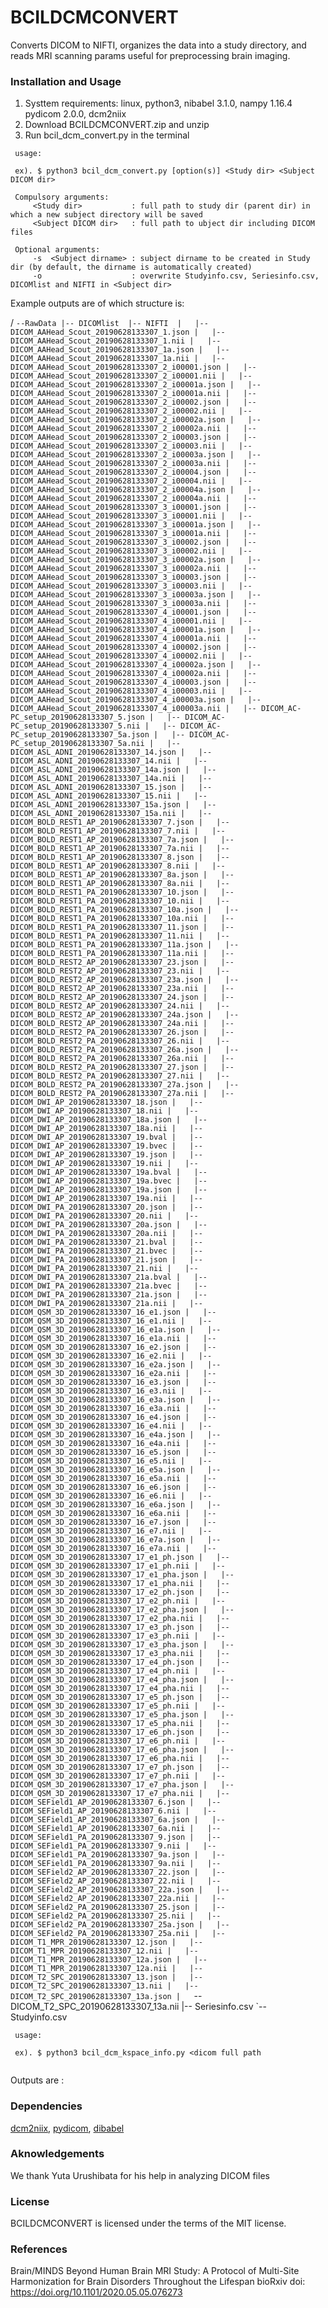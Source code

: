# BCILDCMCONVERT

Converts DICOM to NIFTI, organizes the data into a study directory, and reads MRI scanning params useful for preprocessing brain imaging.

### Installation and Usage
1. Systtem requirements: linux, python3, nibabel 3.1.0, nampy 1.16.4 pydicom 2.0.0, dcm2niix
2. Download BCILDCMCONVERT.zip and unzip
3. Run bcil_dcm_convert.py in the terminal

``` 
 usage:
 
 ex). $ python3 bcil_dcm_convert.py [option(s)] <Study dir> <Subject DICOM dir>
 
 Compulsory arguments:
     <Study dir>           : full path to study dir (parent dir) in which a new subject directory will be saved
     <Subject DICOM dir>   : full path to ubject dir including DICOM files 
 
 Optional arguments:
     -s  <Subject dirname> : subject dirname to be created in Study dir (by default, the dirname is automatically created)
     -o                    : overwrite Studyinfo.csv, Seriesinfo.csv, DICOMlist and NIFTI in <Subject dir>
```

Example outputs are <subject dir> of which structure is:

<Study dir>/<Subject dir>
 `--RawData
    |-- DICOMlist 
    |-- NIFTI 
    |   |-- DICOM_AAHead_Scout_20190628133307_1.json
    |   |-- DICOM_AAHead_Scout_20190628133307_1.nii
    |   |-- DICOM_AAHead_Scout_20190628133307_1a.json
    |   |-- DICOM_AAHead_Scout_20190628133307_1a.nii
    |   |-- DICOM_AAHead_Scout_20190628133307_2_i00001.json
    |   |-- DICOM_AAHead_Scout_20190628133307_2_i00001.nii
    |   |-- DICOM_AAHead_Scout_20190628133307_2_i00001a.json
    |   |-- DICOM_AAHead_Scout_20190628133307_2_i00001a.nii
    |   |-- DICOM_AAHead_Scout_20190628133307_2_i00002.json
    |   |-- DICOM_AAHead_Scout_20190628133307_2_i00002.nii
    |   |-- DICOM_AAHead_Scout_20190628133307_2_i00002a.json
    |   |-- DICOM_AAHead_Scout_20190628133307_2_i00002a.nii
    |   |-- DICOM_AAHead_Scout_20190628133307_2_i00003.json
    |   |-- DICOM_AAHead_Scout_20190628133307_2_i00003.nii
    |   |-- DICOM_AAHead_Scout_20190628133307_2_i00003a.json
    |   |-- DICOM_AAHead_Scout_20190628133307_2_i00003a.nii
    |   |-- DICOM_AAHead_Scout_20190628133307_2_i00004.json
    |   |-- DICOM_AAHead_Scout_20190628133307_2_i00004.nii
    |   |-- DICOM_AAHead_Scout_20190628133307_2_i00004a.json
    |   |-- DICOM_AAHead_Scout_20190628133307_2_i00004a.nii
    |   |-- DICOM_AAHead_Scout_20190628133307_3_i00001.json
    |   |-- DICOM_AAHead_Scout_20190628133307_3_i00001.nii
    |   |-- DICOM_AAHead_Scout_20190628133307_3_i00001a.json
    |   |-- DICOM_AAHead_Scout_20190628133307_3_i00001a.nii
    |   |-- DICOM_AAHead_Scout_20190628133307_3_i00002.json
    |   |-- DICOM_AAHead_Scout_20190628133307_3_i00002.nii
    |   |-- DICOM_AAHead_Scout_20190628133307_3_i00002a.json
    |   |-- DICOM_AAHead_Scout_20190628133307_3_i00002a.nii
    |   |-- DICOM_AAHead_Scout_20190628133307_3_i00003.json
    |   |-- DICOM_AAHead_Scout_20190628133307_3_i00003.nii
    |   |-- DICOM_AAHead_Scout_20190628133307_3_i00003a.json
    |   |-- DICOM_AAHead_Scout_20190628133307_3_i00003a.nii
    |   |-- DICOM_AAHead_Scout_20190628133307_4_i00001.json
    |   |-- DICOM_AAHead_Scout_20190628133307_4_i00001.nii
    |   |-- DICOM_AAHead_Scout_20190628133307_4_i00001a.json
    |   |-- DICOM_AAHead_Scout_20190628133307_4_i00001a.nii
    |   |-- DICOM_AAHead_Scout_20190628133307_4_i00002.json
    |   |-- DICOM_AAHead_Scout_20190628133307_4_i00002.nii
    |   |-- DICOM_AAHead_Scout_20190628133307_4_i00002a.json
    |   |-- DICOM_AAHead_Scout_20190628133307_4_i00002a.nii
    |   |-- DICOM_AAHead_Scout_20190628133307_4_i00003.json
    |   |-- DICOM_AAHead_Scout_20190628133307_4_i00003.nii
    |   |-- DICOM_AAHead_Scout_20190628133307_4_i00003a.json
    |   |-- DICOM_AAHead_Scout_20190628133307_4_i00003a.nii
    |   |-- DICOM_AC-PC_setup_20190628133307_5.json
    |   |-- DICOM_AC-PC_setup_20190628133307_5.nii
    |   |-- DICOM_AC-PC_setup_20190628133307_5a.json
    |   |-- DICOM_AC-PC_setup_20190628133307_5a.nii
    |   |-- DICOM_ASL_ADNI_20190628133307_14.json
    |   |-- DICOM_ASL_ADNI_20190628133307_14.nii
    |   |-- DICOM_ASL_ADNI_20190628133307_14a.json
    |   |-- DICOM_ASL_ADNI_20190628133307_14a.nii
    |   |-- DICOM_ASL_ADNI_20190628133307_15.json
    |   |-- DICOM_ASL_ADNI_20190628133307_15.nii
    |   |-- DICOM_ASL_ADNI_20190628133307_15a.json
    |   |-- DICOM_ASL_ADNI_20190628133307_15a.nii
    |   |-- DICOM_BOLD_REST1_AP_20190628133307_7.json
    |   |-- DICOM_BOLD_REST1_AP_20190628133307_7.nii
    |   |-- DICOM_BOLD_REST1_AP_20190628133307_7a.json
    |   |-- DICOM_BOLD_REST1_AP_20190628133307_7a.nii
    |   |-- DICOM_BOLD_REST1_AP_20190628133307_8.json
    |   |-- DICOM_BOLD_REST1_AP_20190628133307_8.nii
    |   |-- DICOM_BOLD_REST1_AP_20190628133307_8a.json
    |   |-- DICOM_BOLD_REST1_AP_20190628133307_8a.nii
    |   |-- DICOM_BOLD_REST1_PA_20190628133307_10.json
    |   |-- DICOM_BOLD_REST1_PA_20190628133307_10.nii
    |   |-- DICOM_BOLD_REST1_PA_20190628133307_10a.json
    |   |-- DICOM_BOLD_REST1_PA_20190628133307_10a.nii
    |   |-- DICOM_BOLD_REST1_PA_20190628133307_11.json
    |   |-- DICOM_BOLD_REST1_PA_20190628133307_11.nii
    |   |-- DICOM_BOLD_REST1_PA_20190628133307_11a.json
    |   |-- DICOM_BOLD_REST1_PA_20190628133307_11a.nii
    |   |-- DICOM_BOLD_REST2_AP_20190628133307_23.json
    |   |-- DICOM_BOLD_REST2_AP_20190628133307_23.nii
    |   |-- DICOM_BOLD_REST2_AP_20190628133307_23a.json
    |   |-- DICOM_BOLD_REST2_AP_20190628133307_23a.nii
    |   |-- DICOM_BOLD_REST2_AP_20190628133307_24.json
    |   |-- DICOM_BOLD_REST2_AP_20190628133307_24.nii
    |   |-- DICOM_BOLD_REST2_AP_20190628133307_24a.json
    |   |-- DICOM_BOLD_REST2_AP_20190628133307_24a.nii
    |   |-- DICOM_BOLD_REST2_PA_20190628133307_26.json
    |   |-- DICOM_BOLD_REST2_PA_20190628133307_26.nii
    |   |-- DICOM_BOLD_REST2_PA_20190628133307_26a.json
    |   |-- DICOM_BOLD_REST2_PA_20190628133307_26a.nii
    |   |-- DICOM_BOLD_REST2_PA_20190628133307_27.json
    |   |-- DICOM_BOLD_REST2_PA_20190628133307_27.nii
    |   |-- DICOM_BOLD_REST2_PA_20190628133307_27a.json
    |   |-- DICOM_BOLD_REST2_PA_20190628133307_27a.nii
    |   |-- DICOM_DWI_AP_20190628133307_18.json
    |   |-- DICOM_DWI_AP_20190628133307_18.nii
    |   |-- DICOM_DWI_AP_20190628133307_18a.json
    |   |-- DICOM_DWI_AP_20190628133307_18a.nii
    |   |-- DICOM_DWI_AP_20190628133307_19.bval
    |   |-- DICOM_DWI_AP_20190628133307_19.bvec
    |   |-- DICOM_DWI_AP_20190628133307_19.json
    |   |-- DICOM_DWI_AP_20190628133307_19.nii
    |   |-- DICOM_DWI_AP_20190628133307_19a.bval
    |   |-- DICOM_DWI_AP_20190628133307_19a.bvec
    |   |-- DICOM_DWI_AP_20190628133307_19a.json
    |   |-- DICOM_DWI_AP_20190628133307_19a.nii
    |   |-- DICOM_DWI_PA_20190628133307_20.json
    |   |-- DICOM_DWI_PA_20190628133307_20.nii
    |   |-- DICOM_DWI_PA_20190628133307_20a.json
    |   |-- DICOM_DWI_PA_20190628133307_20a.nii
    |   |-- DICOM_DWI_PA_20190628133307_21.bval
    |   |-- DICOM_DWI_PA_20190628133307_21.bvec
    |   |-- DICOM_DWI_PA_20190628133307_21.json
    |   |-- DICOM_DWI_PA_20190628133307_21.nii
    |   |-- DICOM_DWI_PA_20190628133307_21a.bval
    |   |-- DICOM_DWI_PA_20190628133307_21a.bvec
    |   |-- DICOM_DWI_PA_20190628133307_21a.json
    |   |-- DICOM_DWI_PA_20190628133307_21a.nii
    |   |-- DICOM_QSM_3D_20190628133307_16_e1.json
    |   |-- DICOM_QSM_3D_20190628133307_16_e1.nii
    |   |-- DICOM_QSM_3D_20190628133307_16_e1a.json
    |   |-- DICOM_QSM_3D_20190628133307_16_e1a.nii
    |   |-- DICOM_QSM_3D_20190628133307_16_e2.json
    |   |-- DICOM_QSM_3D_20190628133307_16_e2.nii
    |   |-- DICOM_QSM_3D_20190628133307_16_e2a.json
    |   |-- DICOM_QSM_3D_20190628133307_16_e2a.nii
    |   |-- DICOM_QSM_3D_20190628133307_16_e3.json
    |   |-- DICOM_QSM_3D_20190628133307_16_e3.nii
    |   |-- DICOM_QSM_3D_20190628133307_16_e3a.json
    |   |-- DICOM_QSM_3D_20190628133307_16_e3a.nii
    |   |-- DICOM_QSM_3D_20190628133307_16_e4.json
    |   |-- DICOM_QSM_3D_20190628133307_16_e4.nii
    |   |-- DICOM_QSM_3D_20190628133307_16_e4a.json
    |   |-- DICOM_QSM_3D_20190628133307_16_e4a.nii
    |   |-- DICOM_QSM_3D_20190628133307_16_e5.json
    |   |-- DICOM_QSM_3D_20190628133307_16_e5.nii
    |   |-- DICOM_QSM_3D_20190628133307_16_e5a.json
    |   |-- DICOM_QSM_3D_20190628133307_16_e5a.nii
    |   |-- DICOM_QSM_3D_20190628133307_16_e6.json
    |   |-- DICOM_QSM_3D_20190628133307_16_e6.nii
    |   |-- DICOM_QSM_3D_20190628133307_16_e6a.json
    |   |-- DICOM_QSM_3D_20190628133307_16_e6a.nii
    |   |-- DICOM_QSM_3D_20190628133307_16_e7.json
    |   |-- DICOM_QSM_3D_20190628133307_16_e7.nii
    |   |-- DICOM_QSM_3D_20190628133307_16_e7a.json
    |   |-- DICOM_QSM_3D_20190628133307_16_e7a.nii
    |   |-- DICOM_QSM_3D_20190628133307_17_e1_ph.json
    |   |-- DICOM_QSM_3D_20190628133307_17_e1_ph.nii
    |   |-- DICOM_QSM_3D_20190628133307_17_e1_pha.json
    |   |-- DICOM_QSM_3D_20190628133307_17_e1_pha.nii
    |   |-- DICOM_QSM_3D_20190628133307_17_e2_ph.json
    |   |-- DICOM_QSM_3D_20190628133307_17_e2_ph.nii
    |   |-- DICOM_QSM_3D_20190628133307_17_e2_pha.json
    |   |-- DICOM_QSM_3D_20190628133307_17_e2_pha.nii
    |   |-- DICOM_QSM_3D_20190628133307_17_e3_ph.json
    |   |-- DICOM_QSM_3D_20190628133307_17_e3_ph.nii
    |   |-- DICOM_QSM_3D_20190628133307_17_e3_pha.json
    |   |-- DICOM_QSM_3D_20190628133307_17_e3_pha.nii
    |   |-- DICOM_QSM_3D_20190628133307_17_e4_ph.json
    |   |-- DICOM_QSM_3D_20190628133307_17_e4_ph.nii
    |   |-- DICOM_QSM_3D_20190628133307_17_e4_pha.json
    |   |-- DICOM_QSM_3D_20190628133307_17_e4_pha.nii
    |   |-- DICOM_QSM_3D_20190628133307_17_e5_ph.json
    |   |-- DICOM_QSM_3D_20190628133307_17_e5_ph.nii
    |   |-- DICOM_QSM_3D_20190628133307_17_e5_pha.json
    |   |-- DICOM_QSM_3D_20190628133307_17_e5_pha.nii
    |   |-- DICOM_QSM_3D_20190628133307_17_e6_ph.json
    |   |-- DICOM_QSM_3D_20190628133307_17_e6_ph.nii
    |   |-- DICOM_QSM_3D_20190628133307_17_e6_pha.json
    |   |-- DICOM_QSM_3D_20190628133307_17_e6_pha.nii
    |   |-- DICOM_QSM_3D_20190628133307_17_e7_ph.json
    |   |-- DICOM_QSM_3D_20190628133307_17_e7_ph.nii
    |   |-- DICOM_QSM_3D_20190628133307_17_e7_pha.json
    |   |-- DICOM_QSM_3D_20190628133307_17_e7_pha.nii
    |   |-- DICOM_SEField1_AP_20190628133307_6.json
    |   |-- DICOM_SEField1_AP_20190628133307_6.nii
    |   |-- DICOM_SEField1_AP_20190628133307_6a.json
    |   |-- DICOM_SEField1_AP_20190628133307_6a.nii
    |   |-- DICOM_SEField1_PA_20190628133307_9.json
    |   |-- DICOM_SEField1_PA_20190628133307_9.nii
    |   |-- DICOM_SEField1_PA_20190628133307_9a.json
    |   |-- DICOM_SEField1_PA_20190628133307_9a.nii
    |   |-- DICOM_SEField2_AP_20190628133307_22.json
    |   |-- DICOM_SEField2_AP_20190628133307_22.nii
    |   |-- DICOM_SEField2_AP_20190628133307_22a.json
    |   |-- DICOM_SEField2_AP_20190628133307_22a.nii
    |   |-- DICOM_SEField2_PA_20190628133307_25.json
    |   |-- DICOM_SEField2_PA_20190628133307_25.nii
    |   |-- DICOM_SEField2_PA_20190628133307_25a.json
    |   |-- DICOM_SEField2_PA_20190628133307_25a.nii
    |   |-- DICOM_T1_MPR_20190628133307_12.json
    |   |-- DICOM_T1_MPR_20190628133307_12.nii
    |   |-- DICOM_T1_MPR_20190628133307_12a.json
    |   |-- DICOM_T1_MPR_20190628133307_12a.nii
    |   |-- DICOM_T2_SPC_20190628133307_13.json
    |   |-- DICOM_T2_SPC_20190628133307_13.nii
    |   |-- DICOM_T2_SPC_20190628133307_13a.json
    |   `-- DICOM_T2_SPC_20190628133307_13a.nii
    |-- Seriesinfo.csv 
    `-- Studyinfo.csv 


``` 
 usage:
 
 ex). $ python3 bcil_dcm_kspace_info.py <dicom full path
 
```

Outputs are :

### Dependencies
[dcm2niix][], [pydicom][], [dibabel][]

### Aknowledgements
We thank Yuta Urushibata for his help in analyzing DICOM files

### License
BCILDCMCONVERT is licensed under the terms of the MIT license.

[dcm2niix]: https://github.com/rordenlab/dcm2niix "dcm2niix"
[pydicom]: https://github.com/pydicom/pydicom "pydicom"
[dibabel]: https://github.com/nyurik/dibabel "dibabel"

### References
Brain/MINDS Beyond Human Brain MRI Study: A Protocol of Multi-Site Harmonization for Brain Disorders Throughout the Lifespan bioRxiv
doi: https://doi.org/10.1101/2020.05.05.076273
